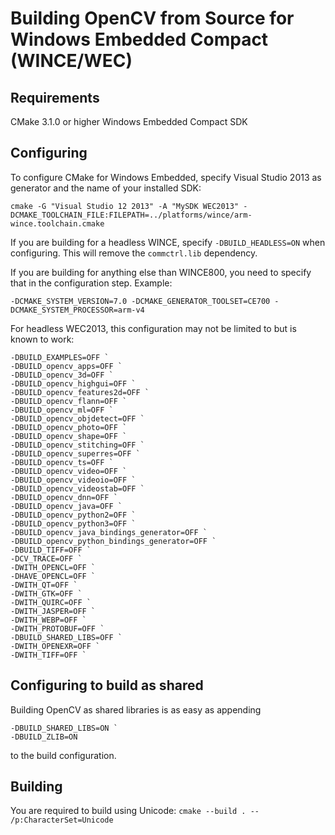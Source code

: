 # Building OpenCV from Source for Windows Embedded Compact (WINCE/WEC)

## Requirements
CMake 3.1.0 or higher
Windows Embedded Compact SDK

## Configuring
To configure CMake for Windows Embedded, specify Visual Studio 2013 as generator and the name of your installed SDK:

`cmake -G "Visual Studio 12 2013" -A "MySDK WEC2013" -DCMAKE_TOOLCHAIN_FILE:FILEPATH=../platforms/wince/arm-wince.toolchain.cmake`

If you are building for a headless WINCE, specify `-DBUILD_HEADLESS=ON` when configuring. This will remove the `commctrl.lib` dependency.

If you are building for anything else than WINCE800, you need to specify that in the configuration step. Example:

```
-DCMAKE_SYSTEM_VERSION=7.0 -DCMAKE_GENERATOR_TOOLSET=CE700 -DCMAKE_SYSTEM_PROCESSOR=arm-v4
```

For headless WEC2013, this configuration may not be limited to but is known to work:

```
-DBUILD_EXAMPLES=OFF `
-DBUILD_opencv_apps=OFF `
-DBUILD_opencv_3d=OFF `
-DBUILD_opencv_highgui=OFF `
-DBUILD_opencv_features2d=OFF `
-DBUILD_opencv_flann=OFF `
-DBUILD_opencv_ml=OFF `
-DBUILD_opencv_objdetect=OFF `
-DBUILD_opencv_photo=OFF `
-DBUILD_opencv_shape=OFF `
-DBUILD_opencv_stitching=OFF `
-DBUILD_opencv_superres=OFF `
-DBUILD_opencv_ts=OFF `
-DBUILD_opencv_video=OFF `
-DBUILD_opencv_videoio=OFF `
-DBUILD_opencv_videostab=OFF `
-DBUILD_opencv_dnn=OFF `
-DBUILD_opencv_java=OFF `
-DBUILD_opencv_python2=OFF `
-DBUILD_opencv_python3=OFF `
-DBUILD_opencv_java_bindings_generator=OFF `
-DBUILD_opencv_python_bindings_generator=OFF `
-DBUILD_TIFF=OFF `
-DCV_TRACE=OFF `
-DWITH_OPENCL=OFF `
-DHAVE_OPENCL=OFF `
-DWITH_QT=OFF `
-DWITH_GTK=OFF `
-DWITH_QUIRC=OFF `
-DWITH_JASPER=OFF `
-DWITH_WEBP=OFF `
-DWITH_PROTOBUF=OFF `
-DBUILD_SHARED_LIBS=OFF `
-DWITH_OPENEXR=OFF `
-DWITH_TIFF=OFF `
```

## Configuring to build as shared
Building OpenCV as shared libraries is as easy as appending
```
-DBUILD_SHARED_LIBS=ON `
-DBUILD_ZLIB=ON
```
to the build configuration.

## Building
You are required to build using Unicode:
`cmake --build . -- /p:CharacterSet=Unicode`
